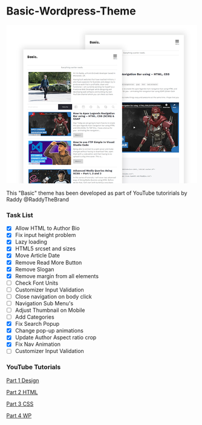 # Basic-Wordpress-Theme

![Cover Bro](https://github.com/RaddyTheBrand/Basic-Wordpress-Theme/blob/master/screenshot.png)

This "Basic" theme has been developed as part of YouTube tutoririals by Raddy @RaddyTheBrand

### Task List
- [x] Allow HTML to Author Bio
- [x] Fix input height problem
- [x] Lazy loading 
- [x] HTML5 srcset and sizes
- [x] Move Article Date
- [x] Remove Read More Button
- [x] Remove Slogan
- [x] Remove margin from all elements
- [ ] Check Font Units
- [ ] Customizer Input Validation
- [ ] Close navigation on body click
- [ ] Navigation Sub Menu's
- [ ] Adjust Thumbnail on Mobile
- [ ] Add Categories
- [x] Fix Search Popup
- [x] Change pop-up animations
- [x] Update Author Aspect ratio crop
- [x] Fix Nav Animation
- [ ] Customizer Input Validation

### YouTube Tutorials

[Part 1 Design](https://www.youtube.com/watch?v=wEEOiKlzUi8)

[Part 2 HTML](https://www.youtube.com/watch?v=eEZsF6OPKms)

[Part 3 CSS](https://www.youtube.com/watch?v=LEAiAn4OGZ4)

[Part 4 WP](https://www.youtube.com/watch?v=LSllvqX4KtU)


